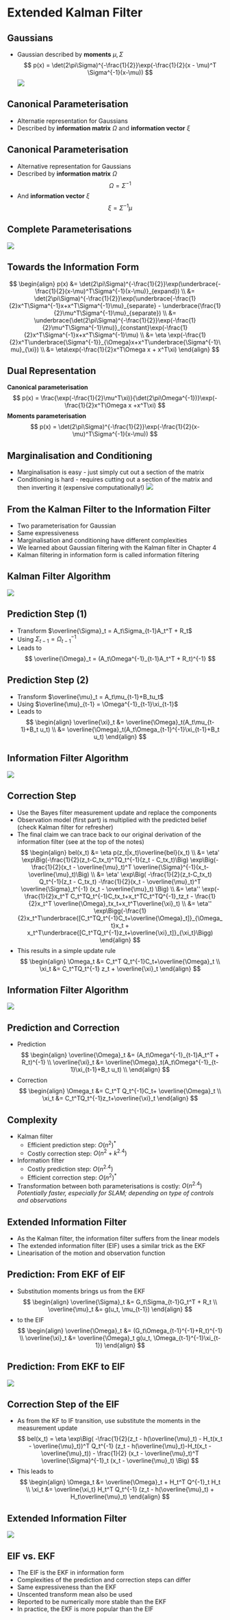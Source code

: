 # Extended Kalman Filter
## Gaussians
- Gaussian described by **moments** $\mu,\Sigma$ 
$$
p(x) = \det(2\pi\Sigma)^{-\frac{1}{2}}\exp(-\frac{1}{2}(x - \mu)^T \Sigma^{-1}(x-\mu))
$$
![](Images/gaussians-eif.png)

## Canonical Parameterisation
- Alternatie representation for Gaussians
- Described by **information matrix** $\Omega$ and **information vector** $\xi$ 

## Canonical Parameterisation
- Alternative representation for Gaussians
- Described by **information matrix** $\Omega$
$$
\Omega = \Sigma^{-1}
$$
- And **information vector** $\xi$
$$
\xi = \Sigma^{-1}\mu
$$

## Complete Parameterisations
![](Images/complete_parameterisations.png)

## Towards the Information Form
$$
\begin{align}
	p(x) &= \det(2\pi\Sigma)^{-\frac{1}{2}}\exp(\underbrace{-\frac{1}{2}(x-\mu)^T\Sigma^{-1}(x-\mu)}_{expand}) \\
	&= \det(2\pi\Sigma)^{-\frac{1}{2}}\exp(\underbrace{-\frac{1}{2}x^T\Sigma^{-1}x+x^T\Sigma^{-1}\mu}_{separate} - \underbrace{\frac{1}{2}\mu^T\Sigma^{-1}\mu}_{separate}) \\
	&= \underbrace{\det(2\pi\Sigma)^{-\frac{1}{2}}\exp(-\frac{1}{2}\mu^T\Sigma^{-1}\mu)}_{constant}\exp(-\frac{1}{2}x^T\Sigma^{-1}x+x^T\Sigma^{-1}\mu) \\
	&= \eta \exp(-\frac{1}{2}x^T\underbrace{\Sigma^{-1}}_{\Omega}x+x^T\underbrace{\Sigma^{-1}\mu}_{\xi}) \\
	&= \eta\exp(-\frac{1}{2}x^T\Omega x + x^T\xi)	
\end{align}
$$

## Dual Representation
**Canonical parameterisation**
$$
p(x) = \frac{\exp(-\frac{1}{2}\mu^T\xi)}{\det(2\pi\Omega^{-1})}\exp(-\frac{1}{2}x^T\Omega x +x^T\xi)
$$
**Moments parameterisation**
$$
p(x) = \det(2\pi\Sigma)^{-\frac{1}{2}}\exp(-\frac{1}{2}(x-\mu)^T\Sigma^{-1}(x-\mu))
$$

## Marginalisation and Conditioning
- Marginalisation is easy - just simply cut out a section of the matrix
- Conditioning is hard - requires  cutting out a section of the matrix and then inverting it (expensive computationally!)
![](Images/marginalisation_and_conditioning.png)

## From the Kalman Filter to the Information Filter
- Two parameterisation for  Gaussian
- Same expressiveness
- Marginalisation and conditioning have different complexities
- We learned about Gaussian filtering with the Kalman filter in Chapter 4
- Kalman filtering in information form is called information filtering

## Kalman Filter Algorithm
![](Images/kalman_filter_eif.png)

## Prediction Step (1)
- Transform $\overline{\Sigma}_t = A_t\Sigma_{t-1}A_t^T + R_t$ 
- Using $\Sigma_{t-1}=\Omega^{-1}_{t-1}$
- Leads to
$$
\overline{\Omega}_t = (A_t\Omega^{-1}_{t-1}A_t^T + R_t)^{-1}
$$

## Prediction Step (2)
- Transform $\overline{\mu}_t = A_t\mu_{t-1}+B_tu_t$
- Using $\overline{\mu}_{t-1} = \Omega^{-1}_{t-1}\xi_{t-1}$
- Leads to
$$
\begin{align}
	\overline{\xi}_t &= \overline{\Omega}_t(A_t\mu_{t-1}+B_t u_t) \\
	&= \overline{\Omega}_t(A_t\Omega_{t-1}^{-1}\xi_{t-1}+B_t u_t)
\end{align}
$$

## Information Filter Algorithm
![](Images/information_filter_algorithm.png)

## Correction Step
- Use the Bayes filter measurement update and replace the components
- Observation model (first part) is multiplied with the predicted belief (check Kalman filter for refresher)
- The final claim we can trace back to our original derivation of the information filter (see at the top of the notes)
$$
\begin{align}
	bel(x_t) &= \eta p(z_t|x_t)\overline{bel}(x_t) \\
	&= \eta' \exp\Big(-\frac{1}{2}(z_t-C_tx_t)^TQ_t^{-1}(z_t - C_tx_t)\Big) \exp\Big(-\frac{1}{2}(x_t - \overline{\mu}_t)^T \overline{\Sigma}^{-1}(x_t-\overline{\mu}_t)\Big) \\
	&= \eta' \exp\Big( -\frac{1}{2}(z_t-C_tx_t) Q_t^{-1}(z_t - C_tx_t) -\frac{1}{2}(x_t - \overline{\mu}_t)^T \overline{\Sigma}_t^{-1} (x_t - \overline{\mu}_t) \Big) \\
	&= \eta'' \exp(-\frac{1}{2}x_t^T C_t^TQ_t^{-1}C_tx_t+x_t^TC_t^TQ^{-1}_tz_t - \frac{1}{2}x_t^T \overline{\Omega}_tx_t+x_t^T\overline{\xi}_t) \\
	&= \eta'' \exp\Bigg(-\frac{1}{2}x_t^T\underbrace{[C_t^TQ_t^{-1}C_t+\overline{\Omega}_t]}_{\Omega_t}x_t + x_t^T\underbrace{[C_t^TQ_t^{-1}z_t+\overline{\xi}_t]}_{\xi_t}\Bigg)
\end{align}
$$
- This results in a simple update rule
$$
\begin{align}
\Omega_t &= C_t^T Q_t^{-1}C_t+\overline{\Omega}_t \\
\xi_t &= C_t^TQ_t^{-1} z_t + \overline{\xi}_t
\end{align}
$$

## Information Filter Algorithm
![](Images/information_filter_algorithm2.png)

## Prediction and Correction
- Prediction
$$
\begin{align}
\overline{\Omega}_t &= (A_t\Omega^{-1}_{t-1}A_t^T + R_t)^{-1} \\
\overline{\xi}_t &= \overline{\Omega}_t(A_t\Omega^{-1}_{t-1}\xi_{t-1}+B_t u_t) \\
\end{align}
$$
- Correction
$$
\begin{align}
	\Omega_t &= C_t^T Q_t^{-1}C_t+ \overline{\Omega}_t \\
	\xi_t &= C_t^TQ_t^{-1}z_t+\overline{\xi}_t
\end{align}
$$

## Complexity
- Kalman filter
	- Efficient prediction step: $O(n^2)^*$
	- Costly correction step: $O(n^2 + k^{2.4})$
- Information filter
	- Costly prediction step: $O(n^{2.4})$
	- Efficient correction step: $O(n^2)^*$
- Transformation between both parameterisations is costly: $O(n^{2.4})$
_Potentially faster, especially for SLAM; depending on type of controls and observations_

## Extended Information Filter
- As the Kalman filter, the information filter suffers from the linear models
- The extended information filter (EIF) uses a similar trick as the EKF
- Linearisation of the motion and observation function

## Prediction: From EKF of EIF
- Substitution moments brings us from the EKF
$$
\begin{align}
	\overline{\Sigma}_t &= G_t\Sigma_{t-1}G_t^T + R_t \\
	\overline{\mu}_t &= g(u_t, \mu_{t-1})
\end{align}
$$
- to the EIF
$$
\begin{align}
\overline{\Omega}_t &= (G_t\Omega_{t-1}^{-1}+R_t)^{-1} \\
\overline{\xi}_t &= \overline{\Omega}_t g(u_t, \Omega_{t-1}^{-1}\xi_{t-1})
\end{align}
$$

## Prediction: From EKF to EIF
![](Images/prediction_from_ekf_to_eif.png)

## Correction Step of the EIF
- As from the KF to IF transition, use substitute the moments in the measurement update
$$
bel(x_t) = \eta \exp\Big( -\frac{1}{2}(z_t - h(\overline{\mu}_t) - H_t(x_t - \overline{\mu}_t))^T Q_t^{-1} (z_t - h(\overline{\mu}_t)-H_t(x_t - \overline{\mu}_t)) - \frac{1}{2} (x_t - \overline{\mu}_t)^T \overline{\Sigma}^{-1}_t (x_t - \overline{\mu}_t) \Big)
$$
- This leads to 
$$
\begin{align}
\Omega_t &= \overline{\Omega}_t + H_t^T Q^{-1}_t H_t \\
\xi_t &= \overline{\xi_t} H_t^T Q_t^{-1} (z_t - h(\overline{\mu}_t) + H_t\overline{\mu}_t)
\end{align}
$$

## Extended Information Filter
![](Images/extended_information_filter.png)

## EIF vs. EKF
- The EIF is the EKF in information form
- Complexities of the prediction and correction steps can differ 
- Same expressiveness than the EKF
- Unscented transform mean also be used
- Reported to be numerically more stable than the EKF
- In practice, the EKF is more popular than the EIF